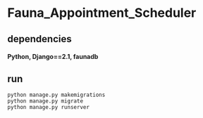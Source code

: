 # Fauna_Appointment_Scheduler

## dependencies
#### Python, Django==2.1, faunadb

## run 

```
python manage.py makemigrations
python manage.py migrate
python manage.py runserver
```
